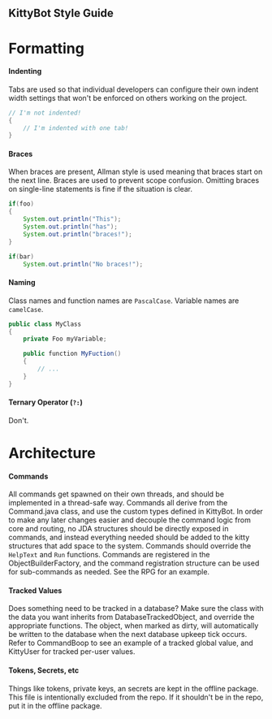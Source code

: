 KittyBot Style Guide
---


# Formatting

#### Indenting
Tabs are used so that individual developers can configure their own indent width settings that won't be enforced on others working on the project. 

```java
// I'm not indented!
{
	// I'm indented with one tab!
}
```

#### Braces
When braces are present, Allman style is used meaning that braces start on the next line. Braces are used to prevent scope confusion. Omitting braces on single-line statements is fine if the situation is clear.

```java
if(foo)
{
	System.out.println("This");
	System.out.println("has");
	System.out.println("braces!");
}

if(bar)
	System.out.println("No braces!");
```

#### Naming
Class names and function names are `PascalCase`. Variable names are `camelCase`. 

```java
public class MyClass
{
	private Foo myVariable;

	public function MyFuction()
	{
		// ...
	}
}
```

#### Ternary Operator (`?:`)
Don't.


# Architecture 

#### Commands
 All commands get spawned on their own threads, and should be implemented in a thread-safe way. Commands all derive from the Command.java class, and use the custom types defined in KittyBot. In order to make any later changes easier and decouple the command logic from core and routing, no JDA structures should be directly exposed in commands, and instead everything needed should be added to the kitty structures that add space to the system. Commands should override the `HelpText` and `Run` functions. Commands are registered in the ObjectBuilderFactory, and the command registration structure can be used for sub-commands as needed. See the RPG for an example.

#### Tracked Values
Does something need to be tracked in a database? Make sure the class with the data you want inherits from DatabaseTrackedObject, and override the appropriate functions. The object, when marked as dirty, will automatically be written to the database when the next database upkeep tick occurs. Refer to CommandBoop to see an example of a tracked global value, and KittyUser for tracked per-user values.

#### Tokens, Secrets, etc
Things like tokens, private keys, an secrets are kept in the offline package. This file is intentionally excluded from the repo. If it shouldn't be in the repo, put it in the offline package. 


